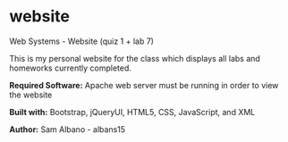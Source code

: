 # website
Web Systems - Website (quiz 1 + lab 7)

This is my personal website for the class which displays all labs and homeworks currently completed.

<strong>Required Software:</strong> Apache web server must be running in order to view the website

<strong>Built with:</strong> Bootstrap, jQueryUI, HTML5, CSS, JavaScript, and XML

<strong>Author:</strong> Sam Albano - albans15


